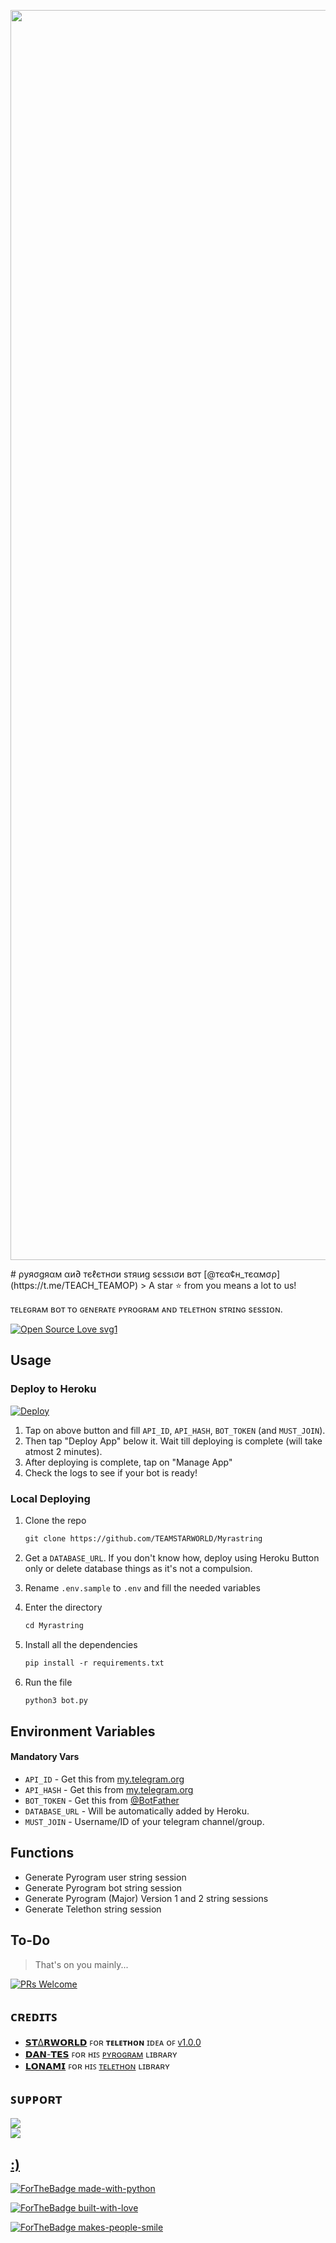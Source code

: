 <p align="center"><a href="https://www.github.com/TEAMSTARWORLD/Myrastring"><img src="https://te.legra.ph/file/cad5d320752540b3da2a7.jpg" width="2000"></a></p>
# ρуяσgяαм αи∂ тєℓєтнσи ѕтяιиg ѕєѕѕισи вσт [@тєα¢н_тєαмσρ](https://t.me/TEACH_TEAMOP)
> A star ⭐ from you means a lot to us!

ᴛᴇʟᴇɢʀᴀᴍ ʙᴏᴛ ᴛᴏ ɢᴇɴᴇʀᴀᴛᴇ ᴘʏʀᴏɢʀᴀᴍ ᴀɴᴅ ᴛᴇʟᴇᴛʜᴏɴ sᴛʀɪɴɢ sᴇssɪᴏɴ.

[![Open Source Love svg1](https://badges.frapsoft.com/os/v1/open-source.svg?v=103)](https://github.com/ellerbrock/open-source-badges/)

## Usage

### Deploy to Heroku

[![Deploy](https://www.herokucdn.com/deploy/button.svg)](https://heroku.com/deploy?template=https://github.com/TEAMSTARWORLD/Myrastring)

1. Tap on above button and fill `API_ID`, `API_HASH`, `BOT_TOKEN` (and `MUST_JOIN`).
2. Then tap "Deploy App" below it. Wait till deploying is complete (will take atmost 2 minutes).
3. After deploying is complete, tap on "Manage App"
4. Check the logs to see if your bot is ready!

### Local Deploying

1. Clone the repo
   ```markdown
   git clone https://github.com/TEAMSTARWORLD/Myrastring
   ```
2. Get a `DATABASE_URL`. If you don't know how, deploy using Heroku Button only or delete database things as it's not a compulsion.
   
3. Rename `.env.sample` to `.env` and fill the needed variables

4. Enter the directory
   ```markdown
   cd Myrastring
   ```

5. Install all the dependencies
   ```markdown
   pip install -r requirements.txt
   ```

6. Run the file
   ```markdown
   python3 bot.py
   ```

## Environment Variables

#### Mandatory Vars

- `API_ID` - Get this from [my.telegram.org](https://my.telegram.org/auth)
- `API_HASH` - Get this from [my.telegram.org](https://my.telegram.org/auth)
- `BOT_TOKEN` - Get this from [@BotFather](https://t.me/BotFather)
- `DATABASE_URL` - Will be automatically added by Heroku.
- `MUST_JOIN` - Username/ID of your telegram channel/group.

## Functions

- Generate Pyrogram user string session
- Generate Pyrogram bot string session
- Generate Pyrogram (Major) Version 1 and 2 string sessions
- Generate Telethon string session


## To-Do

> That's on you mainly...

[![PRs Welcome](https://img.shields.io/badge/PRs-welcome-brightgreen.svg?style=flat-square)](http://makeapullrequest.com)

## ᴄʀᴇᴅɪᴛꜱ

- [𝗦𝗧∆𝗥𝗪𝗢𝗥𝗟𝗗](https://t.me/TG_STARWORLD) ꜰᴏʀ **ᴛᴇʟᴇᴛʜᴏɴ** ɪᴅᴇᴀ ᴏꜰ [ᴠ1.0.0](https://github.com/TEAMSTARWORLD/Myrastring/commit/48e06bb6d9ed156797ef4bc0dab88820fef948f3)
- [𝗗𝗔𝗡-𝗧𝗘𝗦](https://github.com/delivrance) ꜰᴏʀ ʜɪꜱ [ᴘʏʀᴏɢʀᴀᴍ](https://docs.pyrogram.org) ʟɪʙʀᴀʀʏ
- [𝗟𝗢𝗡𝗔𝗠𝗜](https://github.com/Lonami) ꜰᴏʀ ʜɪꜱ [ᴛᴇʟᴇᴛʜᴏɴ](https://docs.telethon.dev) ʟɪʙʀᴀʀʏ 

## ꜱᴜᴘᴘᴏʀᴛ

<a href="https://t.me/TG_STARWORLD"><img src="https://img.shields.io/badge/𝗢𝗪𝗡𝗘𝗥%20-%20-blue.svg?logo=Telegram"></a>
<br>
<a href="https://t.me/TEACH_TEAMOP"><img src="https://img.shields.io/badge/𝗖𝗛𝗔𝗡𝗡𝗘𝗟%20-%20-blue.svg?logo=Telegram">
## :)

[![ForTheBadge made-with-python](http://ForTheBadge.com/images/badges/made-with-python.svg)](https://www.python.org/)

[![ForTheBadge built-with-love](http://ForTheBadge.com/images/badges/built-with-love.svg)](https://github.com/TEAMSTARWORLD)

[![ForTheBadge makes-people-smile](http://ForTheBadge.com/images/badges/makes-people-smile.svg)](https://github.com/TEAMSTARWORLD)
